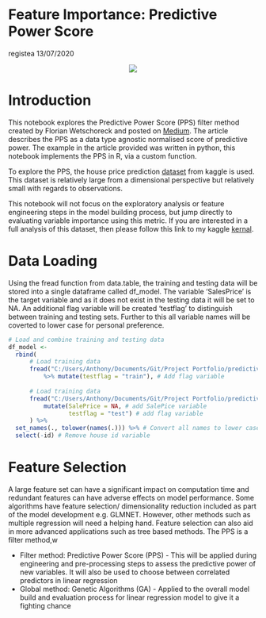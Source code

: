 Feature Importance: Predictive Power Score
================
registea
13/07/2020

<center>

<img src="https://storage.googleapis.com/kaggle-competitions/kaggle/5407/media/housesbanner.png">

</center>

# Introduction

This notebook explores the Predictive Power Score (PPS) filter method
created by Florian Wetschoreck and posted on
[Medium](https://towardsdatascience.com/rip-correlation-introducing-the-predictive-power-score-3d90808b9598).
The article describes the PPS as a data type agnostic normalised score
of predictive power. The example in the article provided was written in
python, this notebook implements the PPS in R, via a custom function.

To explore the PPS, the house price prediction
[dataset](https://www.kaggle.com/c/house-prices-advanced-regression-techniques)
from kaggle is used. This dataset is relatively large from a dimensional
perspective but relatively small with regards to observations.

This notebook will not focus on the exploratory analysis or feature
engineering steps in the model building process, but jump directly to
evaluating variable importance using this metric. If you are interested
in a full analysis of this dataset, then please follow this link to my
kaggle
[kernal](https://www.kaggle.com/ar89dsl/house-price-eda-predictive-power-score).

# Data Loading

Using the fread function from data.table, the training and testing data
will be stored into a single dataframe called df\_model. The variable
‘SalesPrice’ is the target variable and as it does not exist in the
testing data it will be set to NA. An additional flag variable will be
created ‘testflag’ to distinguish between training and testing sets.
Further to this all variable names will be coverted to lower case for
personal preference.

``` r
# Load and combine training and testing data
df_model <- 
  rbind(
      # Load training data
      fread("C:/Users/Anthony/Documents/Git/Project Portfolio/predictive_power_score/train.csv") 
          %>% mutate(testflag = "train"), # Add flag variable
      
      # Load training data
      fread("C:/Users/Anthony/Documents/Git/Project Portfolio/predictive_power_score/test.csv") %>% 
          mutate(SalePrice = NA, # add SalePice variable
                 testflag = "test") # add flag variable 
      ) %>% 
  set_names(., tolower(names(.))) %>% # Convert all names to lower case
  select(-id) # Remove house id variable
```

# Feature Selection

A large feature set can have a significant impact on computation time
and redundant features can have adverse effects on model performance.
Some algorithms have feature selection/ dimensionality reduction
included as part of the model development e.g. GLMNET. However, other
methods such as multiple regression will need a helping hand. Feature
selection can also aid in more advanced applications such as tree based
methods. The PPS is a filter method,w

  - Filter method: Predictive Power Score (PPS) - This will be applied
    during engineering and pre-processing steps to assess the predictive
    power of new variables. It will also be used to choose between
    correlated predictors in linear regression
  - Global method: Genetic Algorithms (GA) - Applied to the overall
    model build and evaluation process for linear regression model to
    give it a fighting chance
